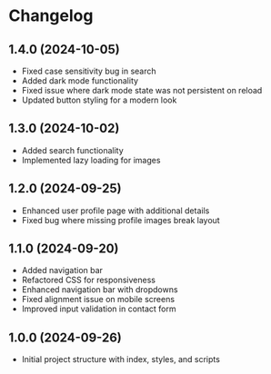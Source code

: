 # Changelog

## 1.4.0 (2024-10-05)

- Fixed case sensitivity bug in search
- Added dark mode functionality
- Fixed issue where dark mode state was not persistent on reload
- Updated button styling for a modern look

## 1.3.0 (2024-10-02)

- Added search functionality
- Implemented lazy loading for images

## 1.2.0 (2024-09-25)

- Enhanced user profile page with additional details
- Fixed bug where missing profile images break layout

## 1.1.0 (2024-09-20)

- Added navigation bar
- Refactored CSS for responsiveness
- Enhanced navigation bar with dropdowns
- Fixed alignment issue on mobile screens
- Improved input validation in contact form

## 1.0.0 (2024-09-26)

- Initial project structure with index, styles, and scripts
